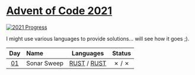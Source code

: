 [Advent of Code 2021](https://adventofcode.com/2021)
========================

[![2021 Progress](https://img.shields.io/endpoint?url=https://raw.githubusercontent.com/bialas1993/AdventOfCode2021/master/.github/badges.json)](./)

I might use various languages to provide solutions... will see how it goes ;).

| Day                                        | Name                                  | Languages                                       | Status   |
|:------------------------------------------:|:--------------------------------------|:-----------------------------------------------:|:--------:|
| [01](https://adventofcode.com/2021/day/1)  |  Sonar Sweep  | [RUST](day01/1/main.rs) / [RUST](day01/2/main.rs)   |   ✗ / ✗  |